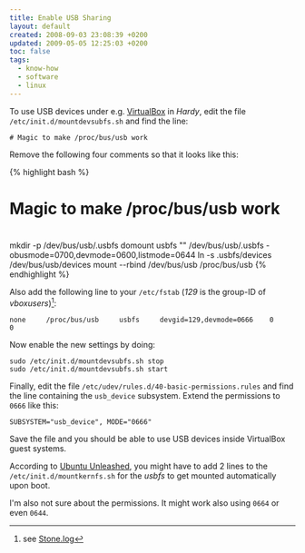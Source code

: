 ```yaml
---
title: Enable USB Sharing
layout: default
created: 2008-09-03 23:08:39 +0200
updated: 2009-05-05 12:25:03 +0200
toc: false
tags:
  - know-how
  - software
  - linux
---
```

To use USB devices under e.g. [VirtualBox](http://virtualbox.org/) in *Hardy*, edit the file
`/etc/init.d/mountdevsubfs.sh` and find the line:

    # Magic to make /proc/bus/usb work

Remove the following four comments so that it looks like this:

{% highlight bash %}
#
# Magic to make /proc/bus/usb work
#
mkdir -p /dev/bus/usb/.usbfs
domount usbfs "" /dev/bus/usb/.usbfs -obusmode=0700,devmode=0600,listmode=0644
ln -s .usbfs/devices /dev/bus/usb/devices
mount --rbind /dev/bus/usb /proc/bus/usb
{% endhighlight %}

Also add the following line to your `/etc/fstab` (*129* is the group-ID of *vboxusers*)[^1]:

    none     /proc/bus/usb     usbfs     devgid=129,devmode=0666    0     0

Now enable the new settings by doing:

    sudo /etc/init.d/mountdevsubfs.sh stop
    sudo /etc/init.d/mountdevsubfs.sh start

Finally, edit the file `/etc/udev/rules.d/40-basic-permissions.rules` and find the line containing the `usb_device`
subsystem. Extend the permissions to `0666` like this:

    SUBSYSTEM="usb_device", MODE="0666"

Save the file and you should be able to use USB devices inside VirtualBox guest systems.

According to [Ubuntu Unleashed](http://www.ubuntu-unleashed.com/2008/04/howto-install-virtualbox-in-hardy-heron.html),
you might have to add 2 lines to the `/etc/init.d/mountkernfs.sh` for the *usbfs* to get mounted automatically upon boot.

I'm also not sure about the permissions. It might work also using `0664` or even `0644`.


[^1]: see [Stone.log](http://yoten.blogspot.com/2007/06/virtualbox-usb-error.html)
